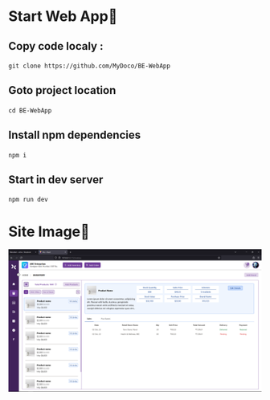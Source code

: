 # Start Web App🔽

## Copy code localy :
`git clone https://github.com/MyDoco/BE-WebApp`
## Goto project location
`cd BE-WebApp`
## Install npm dependencies
`npm i`
## Start in dev server
`npm run dev`

# Site Image🔽
![Web Site Image](site.png)